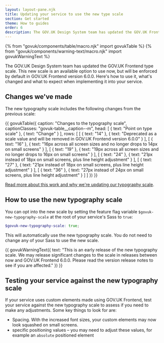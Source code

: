 ```yaml
---
layout: layout-pane.njk
title: Updating your service to use the new type scale
section: Get started
theme: How to guides
order: 6
description: The GOV.UK Design System team has updated the GOV.UK Frontend type scale. This new scale is an available option to use now, but will be enforced by default in GOV.UK Frontend version 6.0.0. Here's how to use it, what's changed and what to expect when implementing it into your service.
---
```


{% from "govuk/components/table/macro.njk" import govukTable %}
{% from "govuk/components/warning-text/macro.njk" import govukWarningText %}

The GOV.UK Design System team has updated the GOV.UK Frontend type scale. This new scale is an available option to use now, but will be enforced by default in GOV.UK Frontend version 6.0.0. Here's how to use it, what's changed and what to expect when implementing it into your service.

## Changes we've made
The new typography scale includes the following changes from the previous scale:

{{ govukTable({
    caption: "Changes to the typography scale",
    captionClasses: "govuk-table__caption--m",
    head: [
        {
            text: "Point on type scale"
        },
        {
            text: "Change"
        }
    ],
    rows: [
        [
            {
                text: "14"
            },
            {
                text: "Deprecated as a scale value and will be removed in GOV.UK Frontend version 6.0.0"
            }
        ],
        [
            {
                text: "16"
            },
            {
                text: "16px across all screen sizes and no longer drops to 14px on small screens"
            }
        ],
        [
            {
                text: "19"
            },
            {
                text: "19px across all screen sizes and no longer drops to 16px on small screens"
            }
        ],
        [
            {
                text: "24"
            },
            {
                text: "21px instead of 18px on small screens, plus line height adjustment"
            }
        ],
        [
            {
                text: "27"
            },
            {
                text: "21px instead of 18px on small screens, plus line height adjustment"
            }
        ],
        [
            {
                text: "36"
            },
            {
                text: "27px instead of 24px on small screens, plus line height adjustment"
            }
        ]
    ]
}) }}

[Read more about this work and why we're updating our typography scale](https://designnotes.blog.gov.uk/2022/12/12/making-the-gov-uk-frontend-typography-scale-more-accessible/).

## How to use the new typography scale
You can opt into the new scale by setting the feature flag variable `$govuk-new-typography-scale` at the root of your service's Sass to `true`:

```scss
$govuk-new-typography-scale: true;
```

This will automatically use the new typography scale. You do not need to change any of your Sass to use the new scale.

{{ govukWarningText({
  text: "This is an early release of the new typography scale. We may release significant changes to the scale in releases between now and GOV.UK Frontend 6.0.0. Please read the version release notes to see if you are affected."
}) }}

## Testing your service against the new typography scale
If your service uses custom elements made using GOV.UK Frontend, test your service against the new typography scale to assess if you need to make any adjustments. Some key things to look for are:

- Spacing. With the increased font sizes, your custom elements may now look squashed on small screens.
- specific positioning values – you may need to adjust these values, for example an `absolute` positioned element 
